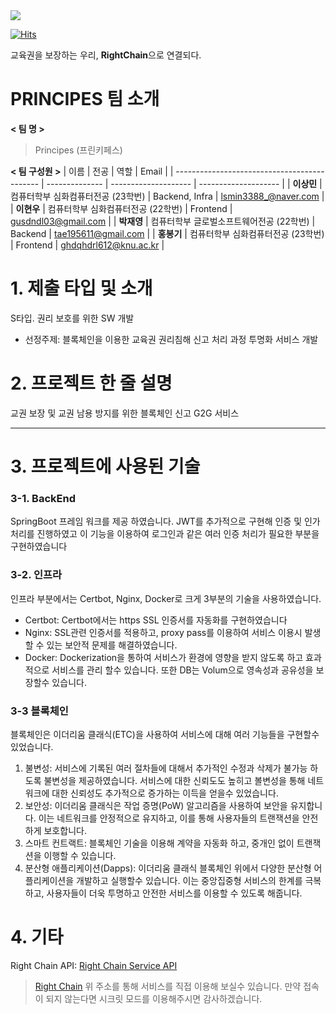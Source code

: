 <div><img src="https://capsule-render.vercel.app/api?type=waving&color=0:99cc99,100:009630&height=200&section=header&text=RightChain&fontSize=90" /></div>

[![Hits](https://hits.seeyoufarm.com/api/count/incr/badge.svg?url=https%3A%2F%2Fgithub.com%2Fgjbae1212%2Fhit-counter&count_bg=%2347AFE9&title_bg=%23229812&icon=&icon_color=%23E7E7E7&title=RightChain&edge_flat=false)](https://hits.seeyoufarm.com)

교육권을 보장하는 우리, **RightChain**으로 연결되다.

# PRINCIPES 팀 소개

**< 팀 명 >** <br>
> Principes (프린키페스)

**< 팀 구성원 >**
| 이름                                         | 전공           | 역할                | Email                |
| -------------------------------------------- | --------------  | -------------------- | -------------------- |
| **이상민** | 컴퓨터학부 심화컴퓨터전공 (23학번) | Backend, Infra | lsmin3388_@naver.com |
| **이현우** | 컴퓨터학부 심화컴퓨터전공 (22학번)      | Frontend | gusdndl03@gmail.com |
| **박재영** | 컴퓨터학부 글로벌소프트웨어전공 (22학번)     | Backend | tae195611@gmail.com |
| **홍봉기** | 컴퓨터학부 심화컴퓨터전공 (23학번)     | Frontend | ghdqhdrl612@knu.ac.kr |


# 1. 제출 타입 및 소개

S타입. 권리 보호를 위한 SW 개발
- 선정주제: 
블록체인을 이용한 교육권 권리침해 신고 처리 과정 투명화 서비스 개발


#  2. 프로젝트 한 줄 설명
교권 보장 및 교권 남용 방지를 위한 블록체인 신고 G2G 서비스 

----
#  3. 프로젝트에 사용된 기술
### 3-1. BackEnd 
SpringBoot 프레임 워크를 제공 하였습니다. JWT를 추가적으로 구현해 인증 및 인가처리를 진행하였고 이 기능을 이용하여 로그인과 같은 여러 인증 처리가 필요한 부분을 구현하였습니다

### 3-2. 인프라
인프라 부분에서는 Certbot, Nginx, Docker로 크게 3부분의 기술을 사용하였습니다.
- Certbot: Certbot에서는 https SSL 인증서를 자동화를 구현하였습니다
- Nginx: SSL관련 인증서를 적용하고, proxy pass를 이용하여 서비스 이용시 발생할 수 있는 보안적 문제를 해결하였습니다.
- Docker: Dockerization을 통하여 서비스가 환경에 영향을 받지 않도록 하고 효과적으로 서비스를 관리 할수 있습니다. 또한 DB는 Volum으로 영속성과 공유성을 보장할수 있습니다.

### 3-3 블록체인
블록체인은 이더리움 클래식(ETC)을 사용하여 서비스에 대해 여러 기능들을 구현할수 있었습니다.
1. 불변성: 서비스에 기록된 여러 절차들에 대해서 추가적인 수정과 삭제가 불가능 하도록 불변성을 제공하였습니다. 서비스에 대한 신뢰도도 높히고 볼변성을 통해 네트워크에 대한 신뢰성도 추가적으로 증가하는 이득을 얻을수 있었습니다.
2. 보안성: 이더리움 클래식은 작업 증명(PoW) 알고리즘을 사용하여 보안을 유지합니다. 이는 네트워크를 안정적으로 유지하고, 이를 통해 사용자들의 트랜잭션을 안전하게 보호합니다.
3. 스마트 컨트랙트: 블록체인 기술을 이용해 계약을 자동화 하고, 중개인 없이 트랜잭션을 이행할 수 있습니다.
4. 분산형 애플리케이션(Dapps): 이더리움 클래식 블록체인 위에서 다양한 분산형 어플리케이션을 개발하고 실행할수 있습니다. 이는 중앙집중형 서비스의 한계를 극복하고, 사용자들이 더욱 투명하고 안전한 서비스를 이용할 수 있도록 해줍니다. 


#  4. 기타
Right Chain API: [Right Chain Service API](https://app.getpostman.com/join-team?invite_code=1bcbe45f5cd1a43460929f18e6e3744b&target_code=079b1e4b79dc7d6067eeb302f2d8fa7b)
> [Right Chain](https://h.princip.es)
> 위 주소를 통해 서비스를 직접 이용해 보실수 있습니다. 만약 접속이 되지 않는다면 시크릿 모드를 이용해주시면 감사하겠습니다.
